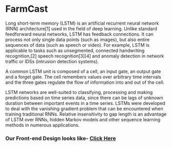 # FarmCast
<p>Long short-term memory (LSTM) is an artificial recurrent neural network (RNN) architecture[1] used in the field of deep learning. Unlike standard feedforward neural networks, LSTM has feedback connections. It can process not only single data points (such as images), but also entire sequences of data (such as speech or video). For example, LSTM is applicable to tasks such as unsegmented, connected handwriting recognition,[2] speech recognition[3][4] and anomaly detection in network traffic or IDSs (intrusion detection systems).

A common LSTM unit is composed of a cell, an input gate, an output gate and a forget gate. The cell remembers values over arbitrary time intervals and the three gates regulate the flow of information into and out of the cell.

LSTM networks are well-suited to classifying, processing and making predictions based on time series data, since there can be lags of unknown duration between important events in a time series. LSTMs were developed to deal with the vanishing gradient problem that can be encountered when training traditional RNNs. Relative insensitivity to gap length is an advantage of LSTM over RNNs, hidden Markov models and other sequence learning methods in numerous applications.</p>

<h3>Our Front-end Design looks like- <a href="https://www.figma.com/file/nT0cD9ntG0QKs9P5WWbDec/Digital-Village?node-id=0%3A1">Click Here</a></h3>
